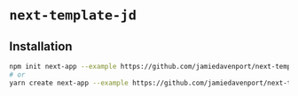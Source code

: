 # `next-template-jd`

## Installation

```bash
npm init next-app --example https://github.com/jamiedavenport/next-template-jd/tree/master <dir>
# or
yarn create next-app --example https://github.com/jamiedavenport/next-template-jd/tree/master <dir>
```
